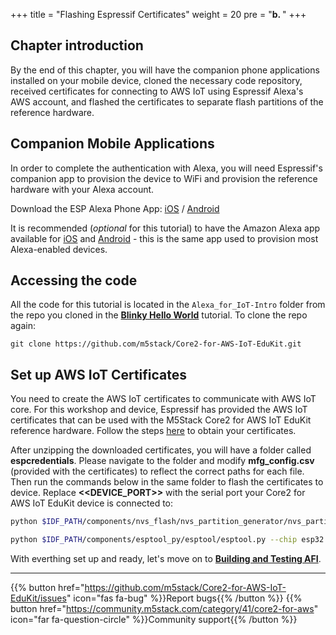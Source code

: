 +++
title = "Flashing Espressif Certificates"
weight = 20
pre = "<b>b. </b>"
+++

## Chapter introduction
By the end of this chapter, you will have the companion phone applications installed on your mobile device, cloned the necessary code repository, received certificates for connecting to AWS IoT using Espressif Alexa's AWS account, and flashed the certificates to separate flash partitions of the reference hardware.

## Companion Mobile Applications
In order to complete the authentication with Alexa, you will need Espressif's companion app to provision the device to WiFi and provision the reference hardware with your Alexa account.

Download the ESP Alexa Phone App:
[iOS](https://apps.apple.com/in/app/esp-alexa/id1464127534) / [Android](https://play.google.com/store/apps/details?id=com.espressif.provbleavs)

It is recommended (_optional_ for this tutorial) to have the Amazon Alexa app available for [iOS](https://apps.apple.com/us/app/amazon-alexa/id944011620) and [Android](https://play.google.com/store/apps/details?id=com.amazon.dee.app) - this is the same app used to provision most Alexa-enabled devices.

## Accessing the code
All the code for this tutorial is located in the `Alexa_for_IoT-Intro` folder from the repo you cloned in the [**Blinky Hello World**](/en_uk/blinky-hello-world.html) tutorial. To clone the repo again:
```
git clone https://github.com/m5stack/Core2-for-AWS-IoT-EduKit.git
```

## Set up AWS IoT Certificates 
You need to create the AWS IoT certificates to communicate with AWS IoT core. For this workshop and device, Espressif has provided the AWS IoT certificates that can be used with the M5Stack Core2 for AWS IoT EduKit reference hardware. Follow the steps [here](https://espressif.github.io/esp-va-sdk/#/) to obtain your certificates.

After unzipping the downloaded certificates, you will have a folder called **espcredentials**. Please navigate to the folder and modify **mfg_config.csv** (provided with the certificates) to reflect the correct paths for each file. Then run the commands below in the same folder to flash the certificates to device. Replace **<<DEVICE_PORT>>** with the serial port your Core2 for AWS IoT EduKit device is connected to:
```bash
python $IDF_PATH/components/nvs_flash/nvs_partition_generator/nvs_partition_gen.py generate /path/to/mfg_config.csv mfg.bin 0x6000

python $IDF_PATH/components/esptool_py/esptool/esptool.py --chip esp32 --port <<DEVICE_PORT>> write_flash 0x10000 mfg.bin
```

With everthing set up and ready, let's move on to [**Building and Testing AFI**](/en_uk/intro-to-alexa-for-iot/building-and-testing-afi.html).

---
{{% button href="https://github.com/m5stack/Core2-for-AWS-IoT-EduKit/issues" icon="fas fa-bug" %}}Report bugs{{% /button %}} {{% button href="https://community.m5stack.com/category/41/core2-for-aws" icon="far fa-question-circle" %}}Community support{{% /button %}}